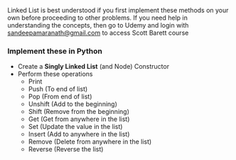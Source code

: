 Linked List is best understood if you first implement these methods on your own before proceeding to other problems. If
you need help in understanding the concepts, then go to Udemy and login with sandeepamaranath@gmail.com to access Scott
Barett course

### Implement these in Python

- Create a **Singly Linked List** (and Node) Constructor
- Perform these operations
    - Print
    - Push (To end of list)
    - Pop (From end of list)
    - Unshift (Add to the beginning)
    - Shift (Remove from the beginning)
    - Get (Get from anywhere in the list)
    - Set (Update the value in the list)
    - Insert (Add to anywhere in the list)
    - Remove (Delete from anywhere in the list)
    - Reverse (Reverse the list)